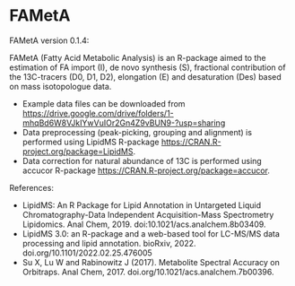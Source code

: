 # FAMetA

FAMetA version 0.1.4:

FAMetA (Fatty Acid Metabolic Analysis) is an R-package aimed to the estimation of FA import (I), de novo synthesis (S), fractional contribution of the 13C-tracers (D0, D1, D2), elongation (E) and desaturation (Des) based on mass isotopologue data.


  - Example data files can be downloaded from <https://drive.google.com/drive/folders/1-mhqBd6W8VJkIYwVuIOr2Gn4Z9vBUN9-?usp=sharing>
  - Data preprocessing (peak-picking, grouping and alignment) is performed using LipidMS R-package <https://CRAN.R-project.org/package=LipidMS>.
  - Data correction for natural abundance of 13C is performed using accucor R-package <https://CRAN.R-project.org/package=accucor>.


References:
  - LipidMS: An R Package for Lipid Annotation in Untargeted Liquid Chromatography-Data Independent Acquisition-Mass Spectrometry Lipidomics. Anal Chem, 2019. doi:10.1021/acs.analchem.8b03409.
  - LipidMS 3.0: an R-package and a web-based tool for LC-MS/MS data processing and lipid annotation. bioRxiv, 2022. doi.org/10.1101/2022.02.25.476005
  - Su X, Lu W and Rabinowitz J (2017). Metabolite Spectral Accuracy on Orbitraps. Anal Chem, 2017. doi.org/10.1021/acs.analchem.7b00396.
